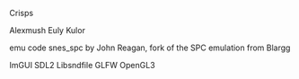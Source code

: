 Crisps

Alexmush
Euly
Kulor

emu code
snes_spc by John Reagan, fork of the SPC emulation from Blargg

ImGUI
SDL2
Libsndfile
GLFW
OpenGL3